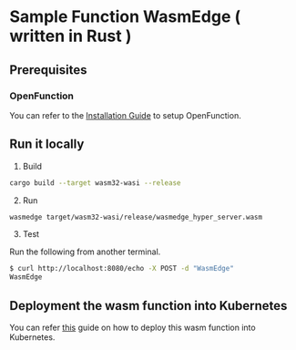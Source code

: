# Sample Function WasmEdge ( written in Rust )

## Prerequisites

### OpenFunction

You can refer to the [Installation Guide](https://github.com/OpenFunction/OpenFunction#install-openfunction) to setup OpenFunction.

## Run it locally

1. Build

```bash
cargo build --target wasm32-wasi --release
```

2. Run

```bash
wasmedge target/wasm32-wasi/release/wasmedge_hyper_server.wasm
```

3. Test

Run the following from another terminal.

```bash
$ curl http://localhost:8080/echo -X POST -d "WasmEdge"
WasmEdge
```

## Deployment the wasm function into Kubernetes

You can refer [this](https://openfunction.dev/docs/concepts/wasmedge_integration/#build-and-run-wasm-functions) guide on how to deploy this wasm function into Kubernetes.